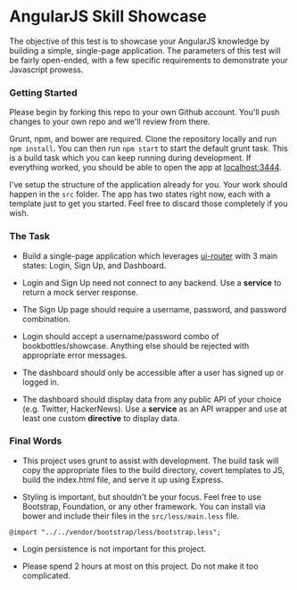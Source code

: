 # AngularJS Skill Showcase

The objective of this test is to showcase your AngularJS knowledge by building a simple, single-page application. 
The parameters of this test will be fairly open-ended, with a few specific requirements to demonstrate your Javascript 
prowess.

### Getting Started

Please begin by forking this repo to your own Github account. You'll push changes to your own repo and we'll 
review from there.

Grunt, npm, and bower are required. Clone the repository locally and run `npm install`. You can then 
run `npm start` to start the default grunt task. This is a build task which you can keep running during 
development. If everything worked, you should be able to open the app at [localhost:3444](localhost:3444).

I've setup the structure of the application already for you. Your work should happen in the `src` 
folder. The app has two states right now, each with a template just to get you started. Feel free to 
discard those completely if you wish.

### The Task

* Build a single-page application which leverages [ui-router](https://github.com/angular-ui/ui-router) with 3 main states: Login, 
Sign Up, and Dashboard.

* Login and Sign Up need not connect to any backend. Use a **service** to return a mock server response.

* The Sign Up page should require a username, password, and password combination.

* Login should accept a username/password combo of bookbottles/showcase. Anything else should be rejected 
with appropriate error messages.

* The dashboard should only be accessible after a user has signed up or logged in.

* The dashboard should display data from any public API of your choice (e.g. Twitter, HackerNews). Use 
a **service** as an API wrapper and use at least one custom **directive** to display data.
 
### Final Words
* This project uses grunt to assist with development. The build task will copy the appropriate files to 
the build directory, covert templates to JS, build the index.html file, and serve it up using Express.

* Styling is important, but shouldn't be your focus. Feel free to use Bootstrap, Foundation, or any other 
framework. You can install via bower and include their files in the `src/less/main.less` file.
```less
@import "../../vendor/bootstrap/less/bootstrap.less";
```

* Login persistence is not important for this project.

* Please spend 2 hours at most on this project. Do not make it too complicated.